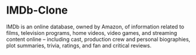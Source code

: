 # IMDb-Clone
IMDb is an online database, owned by Amazon, of information related to films, television programs, home videos, video games, and streaming content online – including cast, production crew and personal biographies, plot summaries, trivia, ratings, and fan and critical reviews.
